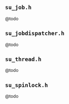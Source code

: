 ## `su_job.h`
@todo

## `su_jobdispatcher.h`
@todo

## `su_thread.h`
@todo

## `su_spinlock.h`
@todo
